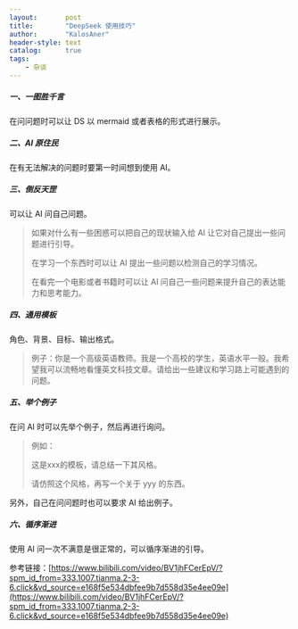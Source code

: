 ```yaml
---
layout:       post
title:        "DeepSeek 使用技巧"
author:       "KalosAner"
header-style: text
catalog:      true
tags:
    - 杂谈
---
```








##### 一、一图胜千言

在问问题时可以让 DS 以 mermaid 或者表格的形式进行展示。

##### 二、AI 原住民

在有无法解决的问题时要第一时间想到使用 AI。

##### 三、倒反天罡

可以让 AI 问自己问题。

> 如果对什么有一些困惑可以把自己的现状输入给 AI 让它对自己提出一些问题进行引导。
>
> 在学习一个东西时可以让 AI 提出一些问题以检测自己的学习情况。
>
> 在看完一个电影或者书籍时可以让 AI 问自己一些问题来提升自己的表达能力和思考能力。

##### 四、通用模板

角色、背景、目标、输出格式。

> 例子：你是一个高级英语教师。我是一个高校的学生，英语水平一般。我希望我可以流畅地看懂英文科技文章。请给出一些建议和学习路上可能遇到的问题。

##### 五、举个例子

在问 AI 时可以先举个例子，然后再进行询问。

> 例如：
>
> 这是xxx的模板，请总结一下其风格。
>
> 请仿照这个风格，再写一个关于 yyy 的东西。

另外，自己在问问题时也可以要求 AI 给出例子。

##### 六、循序渐进

使用 AI 问一次不满意是很正常的，可以循序渐进的引导。



参考链接：[https://www.bilibili.com/video/BV1jhFCerEpV/?spm_id_from=333.1007.tianma.2-3-6.click&vd_source=e168f5e534dbfee9b7d558d35e4ee09e](https://www.bilibili.com/video/BV1jhFCerEpV/?spm_id_from=333.1007.tianma.2-3-6.click&vd_source=e168f5e534dbfee9b7d558d35e4ee09e)
